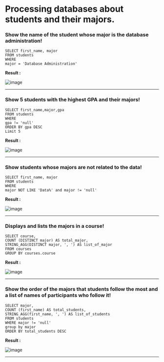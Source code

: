 # Processing databases about students and their majors.

### Show the name of the student whose major is the database administration!
```
SELECT first_name, major
FROM students
WHERE 
major = 'Database Administration'
```
<strong> Result : </strong>

![image](https://user-images.githubusercontent.com/112471006/200629200-f1b4ccc5-bf12-4d32-aa68-d2e008bba1b3.png)

---

### Show 5 students with the highest GPA and their majors!
```
SELECT first_name,major,gpa
FROM students
WHERE
gpa != 'null'
ORDER BY gpa DESC
Limit 5 
```

<strong> Result : </strong>

![image](https://user-images.githubusercontent.com/112471006/200629257-90f51494-a788-4c24-8a7f-597f8420f8fa.png)

---

### Show students whose majors are not related to the data!
```
SELECT first_name, major
FROM students
WHERE
major NOT LIKE 'Data%' and major != 'null'
```

<strong> Result : </strong>

![image](https://user-images.githubusercontent.com/112471006/200634068-f1a5f068-5b1e-4da7-9bb3-266e667ad992.png)

---

### Displays and lists the majors in a course!
```
SELECT course,
COUNT (DISTINCT major) AS total_major,
STRING_AGG(DISTINCT major, ', ') AS list_of_major
FROM courses
GROUP BY courses.course
```

<strong> Result : </strong>

![image](https://user-images.githubusercontent.com/112471006/200896965-d0989d9a-ea72-4043-b9c9-34e79c389247.png)

---

### Show the order of the majors that students follow the most and a list of names of participants who follow it!
```
SELECT major,
COUNT (first_name) AS total_students,
STRING_AGG(first_name, ', ') AS list_of_students
FROM students
WHERE major != 'null'
group by major
ORDER BY total_students DESC
```

<strong> Result : </strong>

![image](https://user-images.githubusercontent.com/112471006/200900189-d453f447-7738-484a-be35-24d8a4aacc04.png)

---




